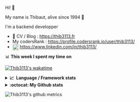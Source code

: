 Hi! 👋

My name is Thibaut, alive since 1994 🍷

I'm a backend developper

-   📝 CV / Blog : https://thib3113.fr
-   My codersRank : https://profile.codersrank.io/user/thib3113/
-   <a href="https://www.linkedin.com/in/thib3113/"><img align="left" alt="Thib3113's Linkedin" width="21px" src="https://img.icons8.com/color/48/linkedin.png" /></a> https://www.linkedin.com/in/thib3113/

📊 **This week I spent my time on**

[![Thib3113's wakatime](https://github-readme-stats.vercel.app/api/wakatime?username=thib3113&layout=default&theme=dracula&langs_count=6&hide_title=true&hide_border=true)](https://wakatime.com/@thib3113)

<details>
  <summary><b>📈&nbsp;&nbsp;Language&nbsp;/&nbsp;Framework stats</b></summary>
  <br/>  
  <a href='https://profile.codersrank.io/user/thib3113/'>
  <img src='http://cr-skills-chart-widget.azurewebsites.net/api/api?username=thib3113&padding=30&skills=php,batchfile,javascript,less,mysql,reactjs,scss,shell,typescript,vue'>
  </a>
</details>

<details>
  <summary><b>:octocat: My Github stats</b></summary>
  <br/>  
  
  <img src="https://github-readme-stats.vercel.app/api?username=thib3113&theme=dracula&show_icons=true&" alt="Thib3113's GitHub stats" />

<!--START_SECTION:activity-->

1. 🗣 Commented on [#370](https://github.com/moleculerjs/moleculer-db/pull/370#issuecomment-1874635717) in [moleculerjs/moleculer-db](https://github.com/moleculerjs/moleculer-db)
2. 🚀 Published release [lovebox-client/v1.0.1](https://github.com/thib3113/node-lovebox/releases/tag/lovebox-client/v1.0.1) in [thib3113/node-lovebox](https://github.com/thib3113/node-lovebox)
3. 🚀 Published release [Initial release](https://github.com/thib3113/node-lovebox/releases/tag/lovebox-client/v1.0.0) in [thib3113/node-lovebox](https://github.com/thib3113/node-lovebox)
4. 🚀 Published release [try publish](https://github.com/thib3113/node-lovebox/releases/tag/lovebox-client/v0.9.4) in [thib3113/node-lovebox](https://github.com/thib3113/node-lovebox)
5. 🚀 Published release [try publish](https://github.com/thib3113/node-lovebox/releases/tag/lovebox-client/v0.9.3) in [thib3113/node-lovebox](https://github.com/thib3113/node-lovebox)
 <!--END_SECTION:activity-->

</details>

![Thib3113's github metrics](https://gist.githubusercontent.com/thib3113/83a96e16f8bca103f1b0e376186c66ec/raw/github-metrics.svg)
